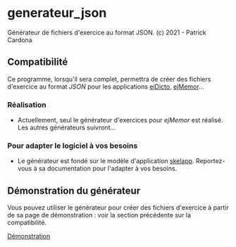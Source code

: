 # generateur_json
Générateur de fichiers d'exercice au format JSON.
(c) 2021 - Patrick Cardona

## Compatibilité

Ce programme, lorsqu'il sera complet, permettra de créer des fichiers d'exercice au format _JSON_ pour les applications [ejDicto](https://github.com/pcardona34/ejdicto), [ejMemor](https://github.com/pcardona34/ejmemor)...

### Réalisation

+ Actuellement, seul le générateur d'exercices pour _ejMemor_ est réalisé. Les autres générateurs suivront...

### Pour adapter le logiciel à vos besoins

+ Le générateur est fondé sur le modèle d'application [skelapp](https://github.com/pcardona34/skelapp). Reportez-vous à sa documentation pour l'adapter à vos besoins.

## Démonstration du générateur

Vous pouvez utiliser le générateur pour créer des fichiers d'exercice à partir de sa page de démonstration : voir la section précédente sur la compatibilité.

[Démonstration](https://pcardona34.github.io/generateur_json/)
